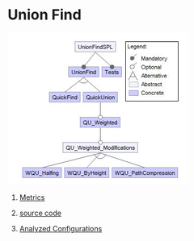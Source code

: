 # Union Find

![image](https://raw.githubusercontent.com/fischerJF/challenge/master/featureModel/UnionFind.JPG)

1. [Metrics](https://github.com/fischerJF/challenge/blob/master/metrics/UnionFind.csv)
 
2. [source code](https://github.com/fischerJF/challenge/tree/master/workspace_IncLing/UnionFind)

3. [Analyzed Configurations](https://github.com/fischerJF/challenge/tree/master/workspace_IncLing/Tools/All_valid_conf/UnionFind/products)
 
